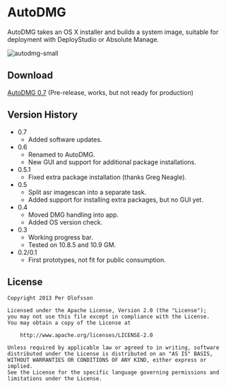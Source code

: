 AutoDMG
=======

AutoDMG takes an OS X installer and builds a system image, suitable for deployment with DeployStudio or Absolute Manage.

![autodmg-small](https://f.cloud.github.com/assets/404393/1382153/ba0aff5a-3b2a-11e3-8ed7-3e574a40e173.png)

Download
--------

[AutoDMG 0.7](https://github.com/MagerValp/AutoDMG/releases/tag/v0.7) (Pre-release, works, but not ready for production)


Version History
---------------

* 0.7
    * Added software updates.
* 0.6
    * Renamed to AutoDMG.
    * New GUI and support for additional package installations.
* 0.5.1
    * Fixed extra package installation (thanks Greg Neagle).
* 0.5
    * Split asr imagescan into a separate task.
    * Added support for installing extra packages, but no GUI yet.
* 0.4
    * Moved DMG handling into app.
    * Added OS version check.
* 0.3
	* Working progress bar.
	* Tested on 10.8.5 and 10.9 GM.
* 0.2/0.1
	* First prototypes, not fit for public consumption.


License
-------

    Copyright 2013 Per Olofsson
    
    Licensed under the Apache License, Version 2.0 (the "License");
    you may not use this file except in compliance with the License.
    You may obtain a copy of the License at
    
        http://www.apache.org/licenses/LICENSE-2.0
    
    Unless required by applicable law or agreed to in writing, software
    distributed under the License is distributed on an "AS IS" BASIS,
    WITHOUT WARRANTIES OR CONDITIONS OF ANY KIND, either express or implied.
    See the License for the specific language governing permissions and
    limitations under the License.
